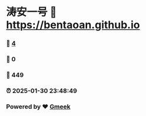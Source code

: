 # 涛安一号 :link: https://bentaoan.github.io 
### :page_facing_up: [4](https://bentaoan.github.io/tag.html) 
### :speech_balloon: 0 
### :hibiscus: 449 
### :alarm_clock: 2025-01-30 23:48:49 
### Powered by :heart: [Gmeek](https://github.com/Meekdai/Gmeek)
